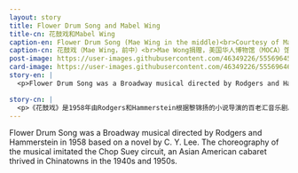 ```yaml
---
layout: story
title: Flower Drum Song and Mabel Wing
title-cn: 花鼓戏和Mabel Wing
caption-en: Flower Drum Song (Mae Wing in the middle)<br>Courtesy of Mae Wong, Museum of Chinese in America (MOCA) Collection
caption-cn: 花鼓戏（Mae Wing，前中）<br>Mae Wong捐赠，美国华人博物馆（MOCA）馆藏
post-image: https://user-images.githubusercontent.com/46349226/55569645-e9aa9380-56cf-11e9-9fe4-bee172fab69f.png
card-image: https://user-images.githubusercontent.com/46349226/55569646-e9aa9380-56cf-11e9-94d2-db03c282ad38.png
story-en: |
  <p>Flower Drum Song was a Broadway musical directed by Rodgers and Hammerstein in 1958 based on a novel by C. Y. Lee. The choreography of the musical imitated the Chop Suey circuit, an Asian American cabaret thrived in Chinatowns in the 1940s and 1950s. Mae Wing (in the middle) performed as an ensemble dancer in this well-known musical when it first came out. After winning the “Miss Chinatown” in New York Chinese community, 17-year-old Mae was encouraged to try out for the show business by reluctantly against her parents’ wishes and achieved great success in the musical. She was also made “Miss Flower Drum,” official delegate to represent the theatrical troupe and continued in the role in conjunction with the release of the film version in 1961. Mae stayed with the show for three years, in New York and on the road, until starting her career in the dancing company of the Hawaiian Room in Lexington Hotel. The musical gave an opportunity to young Chinese American girls like Mae to have a better career as a dancer but also created an oriental visual landscape to reinforce the racial segregation of Asian women.

story-cn: |
  <p>《花鼓戏》是1958年由Rodgers和Hammerstein根据黎锦扬的小说导演的百老汇音乐剧。该 音乐剧的编舞模仿了Chop Suey circuit夜总会，一种二十世纪四、五十年代在唐人街蓬勃发 展起来的亚裔酒店歌舞表演。该剧首演时，Mae Wing（居中）便在这部著名的音乐剧中担 任群舞演员。在赢得纽约华人社区的“唐人街小姐”之后，17岁的Mae 不情愿地违背父母的 意愿，被鼓励尝试在演艺界发展，并在音乐剧中取得了巨大成功。她的形象被做成“花鼓 小姐”，作为音乐剧剧组的官方代言人，并且继续在1961年上线的电影版中担任角色。在 纽约和其他地方，Mae演出了三年《花鼓戏》，直到她在Lexington酒店夏威夷房间的舞蹈 公司开始她的职业生涯。这部音乐剧不仅给像Mae 这样的年轻华裔美国女孩一个作为舞者 的更好的职业机会，同时也创造了一个东方视觉舞台，强化了亚裔妇女形象。
---
```


Flower Drum Song was a Broadway musical directed by Rodgers and Hammerstein in 1958 based on a
novel by C. Y. Lee. The choreography of the musical imitated the Chop Suey circuit, an Asian American
cabaret thrived in Chinatowns in the 1940s and 1950s. 
